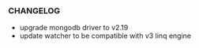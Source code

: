### CHANGELOG
- upgrade mongodb driver to v2.19
- update watcher to be compatible with v3 linq engine